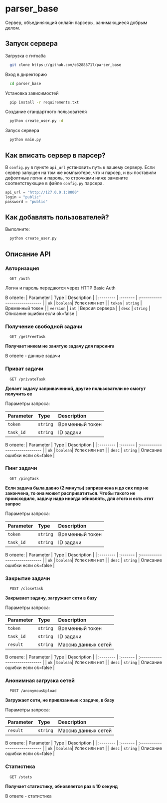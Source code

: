 
# parser_base

Сервер, объединяющий онлайн парсеры, занимающиеся добрым делом.


## Запуск сервера

Загрузка с гитхаба

```bash
  git clone https://github.com/e32885717/parser_base
```

Вход в директорию

```bash
  cd parser_base
```

Установка зависимостей

```bash
  pip install -r requirements.txt
```

Создание стандартного пользователя

```bash
  python create_user.py -d
```

Запуск сервера

```bash
  python main.py
```
## Как вписать сервер в парсер?

В `config.py` в пункте `api_url` установить путь к вашему серверу. Если сервер запущен на том же компьютере, что и парсер, и вы поставили дефолтные логин и пароль, то строчками ниже замените соответствующие в файле `config.py` парсера.

```python
api_url = "http://127.0.0.1:8000"
login = "public"
password = "public"
```

## Как добавлять пользователей?

Выполните: 
```bash
  python create_user.py
```
## Описание API

### Авторизация

```http
  GET /auth
```
Логин и пароль передаются через HTTP Basic Auth

В ответе:
| Parameter | Type     | Description                    |
| :-------- | :------- | :----------------------------- |
| `ok`      | `boolean`| Успех или нет                  |
| `token`   | `string` | Временный токен                |
| `version` | `int`    | Версия сервера                 |
| `desc`    | `string` | Описание ошибки если ok=false  |

### Получение свободной задачи

```http
  GET /getFreeTask
```
**Получает никем не занятую задачу для парсинга**

В ответе - данные задачи

### Приват задачи

```http
  GET /privateTask
```
**Делает задачу заприваченной, другие пользователи не смогут получить ее**

Параметры запроса:

| Parameter | Type     | Description                    |
| :-------- | :------- | :----------------------------- |
| `token`   | `string` | Временный токен                |
| `task_id` | `string` | ID задачи                      |

В ответе:
| Parameter | Type     | Description                    |
| :-------- | :------- | :----------------------------- |
| `ok`      | `boolean`| Успех или нет                  |
| `desc`    | `string` | Описание ошибки если ok=false  |

### Пинг задачи

```http
  GET /pingTask
```
**Если задача была давно (2 минуты) запривачена и до сих пор не закончена, то она может расприватиться. Чтобы такого не происходило, задачу надо иногда обновлять, для этого и есть этот запрос**

Параметры запроса:

| Parameter | Type     | Description                    |
| :-------- | :------- | :----------------------------- |
| `token`   | `string` | Временный токен                |
| `task_id` | `string` | ID задачи                      |

В ответе:
| Parameter | Type     | Description                    |
| :-------- | :------- | :----------------------------- |
| `ok`      | `boolean`| Успех или нет                  |
| `desc`    | `string` | Описание ошибки если ok=false  |

### Закрытие задачи

```http
  POST /closeTask
```
**Закрывает задачу, загружает сети в базу**

Параметры запроса:

| Parameter | Type     | Description                    |
| :-------- | :------- | :----------------------------- |
| `token`   | `string` | Временный токен                |
| `task_id` | `string` | ID задачи                      |
| `result`   | `string`| Массив данных сетей            |

В ответе:
| Parameter | Type     | Description                    |
| :-------- | :------- | :----------------------------- |
| `ok`      | `boolean`| Успех или нет                  |
| `desc`    | `string` | Описание ошибки если ok=false  |

### Анонимная загрузка сетей

```http
  POST /anonymousUpload
```
**Загружает сети, не привязанные к задаче, в базу**

Параметры запроса:

| Parameter | Type     | Description                    |
| :-------- | :------- | :----------------------------- |
| `result`   | `string`| Массив данных сетей            |

В ответе:
| Parameter | Type     | Description                    |
| :-------- | :------- | :----------------------------- |
| `ok`      | `boolean`| Успех или нет                  |
| `desc`    | `string` | Описание ошибки если ok=false  |

### Статистика

```http
  GET /stats
```
**Получает статистику, обновляется раз в 10 секунд**

В ответе - статистика
